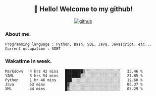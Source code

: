 <h2 align="center">👋 Hello! Welcome to my github! </h2>
<p align="center">
  <a href="https://github.com/usergwen"><img src="https://img.shields.io/badge/GitHub-24292e" alt="github"></a>
</p>

### About me.

```Plain Text
Programming language : Python, Bash, SQL, Java, Javascript, etc...
Current occupation : SDET
```
### Wakatime in week.

<!--START_SECTION:waka-->
```text
Markdown   4 hrs 42 mins   ████████▒░░░░░░░░░░░░░░░░   33.46 % 
YAML       3 hrs 54 mins   ███████░░░░░░░░░░░░░░░░░░   27.85 % 
Python     1 hr 46 mins    ███░░░░░░░░░░░░░░░░░░░░░░   12.60 % 
Java       53 mins         █▓░░░░░░░░░░░░░░░░░░░░░░░   06.37 % 
XML        44 mins         █▒░░░░░░░░░░░░░░░░░░░░░░░   05.29 % 
```
<!--END_SECTION:waka-->
